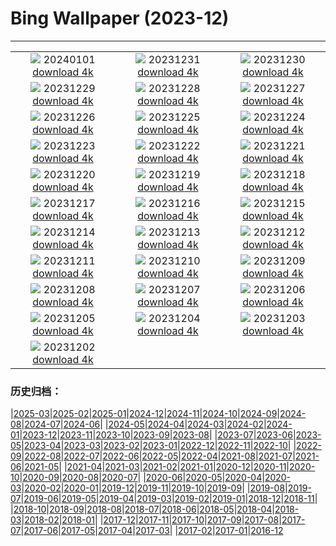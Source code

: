 # Bing Wallpaper (2023-12)
**************
| | | |
|:-:|:-:|:-:|
| ![](https://www.bing.com/th?id=OHR.SleepingFox_DE-DE0284095330_1920x1080.jpg) 20240101 [download 4k](https://www.bing.com/th?id=OHR.SleepingFox_DE-DE0284095330_UHD.jpg) | ![](https://www.bing.com/th?id=OHR.ThailandNewYears_DE-DE0040209012_1920x1080.jpg) 20231231 [download 4k](https://www.bing.com/th?id=OHR.ThailandNewYears_DE-DE0040209012_UHD.jpg) | ![](https://www.bing.com/th?id=OHR.TadamiWinter_DE-DE9740554519_1920x1080.jpg) 20231230 [download 4k](https://www.bing.com/th?id=OHR.TadamiWinter_DE-DE9740554519_UHD.jpg) |
| ![](https://www.bing.com/th?id=OHR.BlueAmsterdam_DE-DE3905967455_1920x1080.jpg) 20231229 [download 4k](https://www.bing.com/th?id=OHR.BlueAmsterdam_DE-DE3905967455_UHD.jpg) | ![](https://www.bing.com/th?id=OHR.GreenlandHumpback_DE-DE6818305834_1920x1080.jpg) 20231228 [download 4k](https://www.bing.com/th?id=OHR.GreenlandHumpback_DE-DE6818305834_UHD.jpg) | ![](https://www.bing.com/th?id=OHR.KirkjufellAurora_DE-DE5656046151_1920x1080.jpg) 20231227 [download 4k](https://www.bing.com/th?id=OHR.KirkjufellAurora_DE-DE5656046151_UHD.jpg) |
| ![](https://www.bing.com/th?id=OHR.BoxingDaySunrise_DE-DE5103627407_1920x1080.jpg) 20231226 [download 4k](https://www.bing.com/th?id=OHR.BoxingDaySunrise_DE-DE5103627407_UHD.jpg) | ![](https://www.bing.com/th?id=OHR.CaribouChristmas_DE-DE4610798173_1920x1080.jpg) 20231225 [download 4k](https://www.bing.com/th?id=OHR.CaribouChristmas_DE-DE4610798173_UHD.jpg) | ![](https://www.bing.com/th?id=OHR.EstoniaXmasEve_DE-DE2504382922_1920x1080.jpg) 20231224 [download 4k](https://www.bing.com/th?id=OHR.EstoniaXmasEve_DE-DE2504382922_UHD.jpg) |
| ![](https://www.bing.com/th?id=OHR.AlpsReflecting_DE-DE8445668418_1920x1080.jpg) 20231223 [download 4k](https://www.bing.com/th?id=OHR.AlpsReflecting_DE-DE8445668418_UHD.jpg) | ![](https://www.bing.com/th?id=OHR.CastleriggStoneCircleUK_DE-DE1663391323_1920x1080.jpg) 20231222 [download 4k](https://www.bing.com/th?id=OHR.CastleriggStoneCircleUK_DE-DE1663391323_UHD.jpg) | ![](https://www.bing.com/th?id=OHR.LjubljanaLights_DE-DE1296563106_1920x1080.jpg) 20231221 [download 4k](https://www.bing.com/th?id=OHR.LjubljanaLights_DE-DE1296563106_UHD.jpg) |
| ![](https://www.bing.com/th?id=OHR.ValGardenaItaly_DE-DE0637629816_1920x1080.jpg) 20231220 [download 4k](https://www.bing.com/th?id=OHR.ValGardenaItaly_DE-DE0637629816_UHD.jpg) | ![](https://www.bing.com/th?id=OHR.WarsawChristmas_DE-DE0154947188_1920x1080.jpg) 20231219 [download 4k](https://www.bing.com/th?id=OHR.WarsawChristmas_DE-DE0154947188_UHD.jpg) | ![](https://www.bing.com/th?id=OHR.CapitolReefSnow_DE-DE9763583316_1920x1080.jpg) 20231218 [download 4k](https://www.bing.com/th?id=OHR.CapitolReefSnow_DE-DE9763583316_UHD.jpg) |
| ![](https://www.bing.com/th?id=OHR.WinterWaxwings_DE-DE9437107900_1920x1080.jpg) 20231217 [download 4k](https://www.bing.com/th?id=OHR.WinterWaxwings_DE-DE9437107900_UHD.jpg) | ![](https://www.bing.com/th?id=OHR.FestivelyIlluminated_DE-DE8371347371_1920x1080.jpg) 20231216 [download 4k](https://www.bing.com/th?id=OHR.FestivelyIlluminated_DE-DE8371347371_UHD.jpg) | ![](https://www.bing.com/th?id=OHR.SantaPark_DE-DE9078784371_1920x1080.jpg) 20231215 [download 4k](https://www.bing.com/th?id=OHR.SantaPark_DE-DE9078784371_UHD.jpg) |
| ![](https://www.bing.com/th?id=OHR.BorealOwl_DE-DE9921570307_1920x1080.jpg) 20231214 [download 4k](https://www.bing.com/th?id=OHR.BorealOwl_DE-DE9921570307_UHD.jpg) | ![](https://www.bing.com/th?id=OHR.LofotenRorbu_DE-DE8900976536_1920x1080.jpg) 20231213 [download 4k](https://www.bing.com/th?id=OHR.LofotenRorbu_DE-DE8900976536_UHD.jpg) | ![](https://www.bing.com/th?id=OHR.Poinsettia_DE-DE8566445332_1920x1080.jpg) 20231212 [download 4k](https://www.bing.com/th?id=OHR.Poinsettia_DE-DE8566445332_UHD.jpg) |
| ![](https://www.bing.com/th?id=OHR.MountainDayChina_DE-DE7862538166_1920x1080.jpg) 20231211 [download 4k](https://www.bing.com/th?id=OHR.MountainDayChina_DE-DE7862538166_UHD.jpg) | ![](https://www.bing.com/th?id=OHR.SaharaDunes_DE-DE6555086402_1920x1080.jpg) 20231210 [download 4k](https://www.bing.com/th?id=OHR.SaharaDunes_DE-DE6555086402_UHD.jpg) | ![](https://www.bing.com/th?id=OHR.PatagoniaGuanaco_DE-DE6032198626_1920x1080.jpg) 20231209 [download 4k](https://www.bing.com/th?id=OHR.PatagoniaGuanaco_DE-DE6032198626_UHD.jpg) |
| ![](https://www.bing.com/th?id=OHR.NurnbergSouvenir_DE-DE5480513127_1920x1080.jpg) 20231208 [download 4k](https://www.bing.com/th?id=OHR.NurnbergSouvenir_DE-DE5480513127_UHD.jpg) | ![](https://www.bing.com/th?id=OHR.GrandCanyonVerdon_DE-DE4754028043_1920x1080.jpg) 20231207 [download 4k](https://www.bing.com/th?id=OHR.GrandCanyonVerdon_DE-DE4754028043_UHD.jpg) | ![](https://www.bing.com/th?id=OHR.CERNCenter_DE-DE6757496511_1920x1080.jpg) 20231206 [download 4k](https://www.bing.com/th?id=OHR.CERNCenter_DE-DE6757496511_UHD.jpg) |
| ![](https://www.bing.com/th?id=OHR.AlpsCastles_DE-DE6522289575_1920x1080.jpg) 20231205 [download 4k](https://www.bing.com/th?id=OHR.AlpsCastles_DE-DE6522289575_UHD.jpg) | ![](https://www.bing.com/th?id=OHR.CheetahDay_DE-DE1860675444_1920x1080.jpg) 20231204 [download 4k](https://www.bing.com/th?id=OHR.CheetahDay_DE-DE1860675444_UHD.jpg) | ![](https://www.bing.com/th?id=OHR.AdventCandles_DE-DE5745252681_1920x1080.jpg) 20231203 [download 4k](https://www.bing.com/th?id=OHR.AdventCandles_DE-DE5745252681_UHD.jpg) |
| ![](https://www.bing.com/th?id=OHR.AngkorPark_DE-DE5680192070_1920x1080.jpg) 20231202 [download 4k](https://www.bing.com/th?id=OHR.AngkorPark_DE-DE5680192070_UHD.jpg) |  |  |

### 历史归档：

|[2025-03](/../2025-03/2025-03.md)|[2025-02](/../2025-02/2025-02.md)|[2025-01](/../2025-01/2025-01.md)|[2024-12](/../2024-12/2024-12.md)|[2024-11](/../2024-11/2024-11.md)|[2024-10](/../2024-10/2024-10.md)|[2024-09](/../2024-09/2024-09.md)|[2024-08](/../2024-08/2024-08.md)|[2024-07](/../2024-07/2024-07.md)|[2024-06](/../2024-06/2024-06.md)|
|[2024-05](/../2024-05/2024-05.md)|[2024-04](/../2024-04/2024-04.md)|[2024-03](/../2024-03/2024-03.md)|[2024-02](/../2024-02/2024-02.md)|[2024-01](/../2024-01/2024-01.md)|[2023-12](/2023-12.md)|[2023-11](/../2023-11/2023-11.md)|[2023-10](/../2023-10/2023-10.md)|[2023-09](/../2023-09/2023-09.md)|[2023-08](/../2023-08/2023-08.md)|
|[2023-07](/../2023-07/2023-07.md)|[2023-06](/../2023-06/2023-06.md)|[2023-05](/../2023-05/2023-05.md)|[2023-04](/../2023-04/2023-04.md)|[2023-03](/../2023-03/2023-03.md)|[2023-02](/../2023-02/2023-02.md)|[2023-01](/../2023-01/2023-01.md)|[2022-12](/../2022-12/2022-12.md)|[2022-11](/../2022-11/2022-11.md)|[2022-10](/../2022-10/2022-10.md)|
|[2022-09](/../2022-09/2022-09.md)|[2022-08](/../2022-08/2022-08.md)|[2022-07](/../2022-07/2022-07.md)|[2022-06](/../2022-06/2022-06.md)|[2022-05](/../2022-05/2022-05.md)|[2022-04](/../2022-04/2022-04.md)|[2021-08](/../2021-08/2021-08.md)|[2021-07](/../2021-07/2021-07.md)|[2021-06](/../2021-06/2021-06.md)|[2021-05](/../2021-05/2021-05.md)|
|[2021-04](/../2021-04/2021-04.md)|[2021-03](/../2021-03/2021-03.md)|[2021-02](/../2021-02/2021-02.md)|[2021-01](/../2021-01/2021-01.md)|[2020-12](/../2020-12/2020-12.md)|[2020-11](/../2020-11/2020-11.md)|[2020-10](/../2020-10/2020-10.md)|[2020-09](/../2020-09/2020-09.md)|[2020-08](/../2020-08/2020-08.md)|[2020-07](/../2020-07/2020-07.md)|
|[2020-06](/../2020-06/2020-06.md)|[2020-05](/../2020-05/2020-05.md)|[2020-04](/../2020-04/2020-04.md)|[2020-03](/../2020-03/2020-03.md)|[2020-02](/../2020-02/2020-02.md)|[2020-01](/../2020-01/2020-01.md)|[2019-12](/../2019-12/2019-12.md)|[2019-11](/../2019-11/2019-11.md)|[2019-10](/../2019-10/2019-10.md)|[2019-09](/../2019-09/2019-09.md)|
|[2019-08](/../2019-08/2019-08.md)|[2019-07](/../2019-07/2019-07.md)|[2019-06](/../2019-06/2019-06.md)|[2019-05](/../2019-05/2019-05.md)|[2019-04](/../2019-04/2019-04.md)|[2019-03](/../2019-03/2019-03.md)|[2019-02](/../2019-02/2019-02.md)|[2019-01](/../2019-01/2019-01.md)|[2018-12](/../2018-12/2018-12.md)|[2018-11](/../2018-11/2018-11.md)|
|[2018-10](/../2018-10/2018-10.md)|[2018-09](/../2018-09/2018-09.md)|[2018-08](/../2018-08/2018-08.md)|[2018-07](/../2018-07/2018-07.md)|[2018-06](/../2018-06/2018-06.md)|[2018-05](/../2018-05/2018-05.md)|[2018-04](/../2018-04/2018-04.md)|[2018-03](/../2018-03/2018-03.md)|[2018-02](/../2018-02/2018-02.md)|[2018-01](/../2018-01/2018-01.md)|
|[2017-12](/../2017-12/2017-12.md)|[2017-11](/../2017-11/2017-11.md)|[2017-10](/../2017-10/2017-10.md)|[2017-09](/../2017-09/2017-09.md)|[2017-08](/../2017-08/2017-08.md)|[2017-07](/../2017-07/2017-07.md)|[2017-06](/../2017-06/2017-06.md)|[2017-05](/../2017-05/2017-05.md)|[2017-04](/../2017-04/2017-04.md)|[2017-03](/../2017-03/2017-03.md)|
|[2017-02](/../2017-02/2017-02.md)|[2017-01](/../2017-01/2017-01.md)|[2016-12](/../2016-12/2016-12.md)